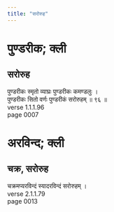 ```yaml
---
title: "सरोरुह"
---
```


# पुण्डरीक; क्ली
## सरोरुह
पुण्डरीकः स्मृतो व्याघ्रः पुण्डरीकः कमण्डलुः ।<br />पुण्डरीकः सितो वर्णः पुण्डरीकं सरोरुहम् ॥ ९६ ॥<br />verse 1.1.1.96<br />page 0007

# अरविन्द; क्ली
## चक्र, सरोरुह
चक्रमप्यरविन्दं स्यादरविन्दं सरोरुहम् ।<br />verse 2.1.1.79<br />page 0013

